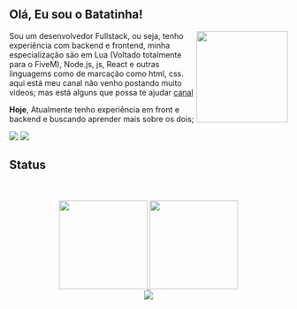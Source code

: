 ## Olá, Eu sou o Batatinha! 

<div> 

   <img align="right" width="165" height="165" src="https://pub-bff8f448ece84d1f9e857edc61a839be.r2.dev/95888942-b1ff-4f29-9f3b-70587b76c2c2-personagem.png">
      
</div>


   Sou um desenvolvedor Fullstack, ou seja, tenho experiência com backend e frontend, minha especialização são em Lua (Voltado totalmente para o FiveM), Node.js, js, React e outras linguagems como de marcação como html, css.
   aqui está meu canal não venho postando muito videos; mas está alguns que possa te ajudar [canal](https://www.youtube.com/channel/UCB6VCZCcELv6JstQFZRgLrw)

   **Hoje**, Atualmente tenho experiência em front e backend e buscando aprender mais sobre os dois;

   <div>
         <a href="https://www.youtube.com/channel/UCB6VCZCcELv6JstQFZRgLrw" target="_blank"><img src="https://img.shields.io/badge/YouTube-FF0000?style=for-the-badge&logo=youtube&logoColor=white" target="_blank"></a>
   <a href="https://discord.gg/7TugNbGwdG" target="_blank"><img src="https://img.shields.io/badge/Discord-7289DA?style=for-the-badge&logo=discord&logoColor=white" target="_blank"></a> 
   </div>

## Status

<div align="center">
   </br></br>
  <a href="https://github.com/IBatatinha">
  <img height="160em" src="https://github-readme-stats.vercel.app/api?username=IBatatinha&show_icons=true&theme=tokyonight&include_all_commits=true&count_private=true"/>
  <img height="160em" src="https://github-readme-stats.vercel.app/api/top-langs/?username=IBatatinha&layout=compact&langs_count=7&theme=tokyonight&count_private=true"/>
</div>

<div align="center">
    <img src='https://github.com/IBatatinha/IBatatinha/blob/output/github-snake-dark.svg'>
</div>



